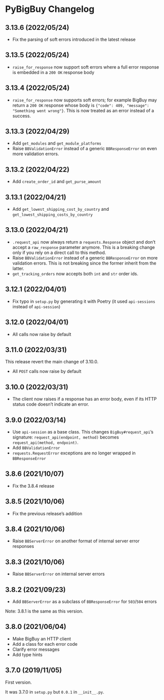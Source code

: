 # PyBigBuy Changelog

## 3.13.6 (2022/05/24)

* Fix the parsing of soft errors introduced in the latest release

## 3.13.5 (2022/05/24)

* `raise_for_response` now support soft errors where a full error response is embedded in a `200 OK` response body

## 3.13.4 (2022/05/24)

* `raise_for_response` now supports soft errors; for example BigBuy may return a `200 OK` response whose body is
  `{"code": 409, "message": "Something went wrong"}`. This is now treated as an error instead of a success.

## 3.13.3 (2022/04/29)

* Add `get_modules` and `get_module_platforms`
* Raise `BBValidationError` instead of a generic `BBResponseError` on even more validation errors.

## 3.13.2 (2022/04/22)

* Add `create_order_id` and `get_purse_amount`

## 3.13.1 (2022/04/21)

* Add `get_lowest_shipping_cost_by_country` and `get_lowest_shipping_costs_by_country`

## 3.13.0 (2022/04/21)

* `.request_api` now always return a `requests.Response` object and don’t accept a `raw_response` parameter anymore.
  This is a breaking change only if you rely on a direct call to this method.
* Raise `BBValidationError` instead of a generic `BBResponseError` on more validation errors. This is not breaking
  since the former inherit from the latter.
* `get_tracking_orders` now accepts both `int` and `str` order ids.

## 3.12.1 (2022/04/01)

* Fix typo in `setup.py` by generating it with Poetry (it used `api-sessions` instead of `api-session`)

## 3.12.0 (2022/04/01)

* All calls now raise by default

## 3.11.0 (2022/03/31)

This release revert the main change of 3.10.0.

* All `POST` calls now raise by default

## 3.10.0 (2022/03/31)

* The client now raises if a response has an error body, even if its HTTP status code doesn’t indicate an error.

## 3.9.0 (2022/03/14)

* Use `api-session` as a base class. This changes `BigBuy#request_api`’s signature: `request_api(endpoint, method)`
  becomes `request_api(method, endpoint)`.
* Add `BBValidationError`
* `requests.RequestError` exceptions are no longer wrapped in `BBResponseError`

## 3.8.6 (2021/10/07)

* Fix the 3.8.4 release

## 3.8.5 (2021/10/06)

* Fix the previous release’s addition

## 3.8.4 (2021/10/06)

* Raise `BBServerError` on another format of internal server error responses

## 3.8.3 (2021/10/06)

* Raise `BBServerError` on internal server errors 

## 3.8.2 (2021/09/23)

* Add `BBServerError` as a subclass of `BBResponseError` for `503`/`504` errors

Note: 3.8.1 is the same as this version.

## 3.8.0 (2021/06/04)

* Make BigBuy an HTTP client
* Add a class for each error code
* Clarify error messages
* Add type hints

## 3.7.0 (2019/11/05)

First version.

It was 3.7.0 in `setup.py` but `0.0.1` in `__init__.py`.
